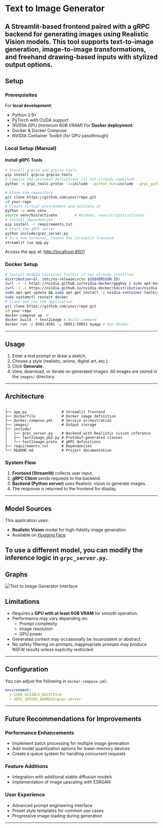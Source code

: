  # Text to Image Generator
A **Streamlit-based frontend** paired with a **gRPC backend** for generating images using **Realistic Vision** models. This tool supports text-to-image generation, image-to-image transformations, and freehand drawing-based inputs with stylized output options.
---
## Setup
### Prerequisites
For **local development**:
- Python 3.9+
- PyTorch with CUDA support
- NVIDIA GPU (minimum 6GB VRAM)
For **Docker deployment**:
- Docker & Docker Compose
- NVIDIA Container Toolkit (for GPU passthrough)
### Local Setup (Manual)
#### Install gRPC Tools
```bash
# Install grpcio and grpcio-tools
pip install grpcio grpcio-tools
# Compile the protobuf definitions (if not already compiled)
python -m grpc_tools.protoc -I=include --python_out=include --grpc_python_out=include include/text2image.proto
```
```bash
# Clone the repository
git clone https://github.com/your/repo.git
cd your-repo
# Create virtual environment and activate it
python -m venv venv
source venv/bin/activate        # Windows: venv\Scripts\activate
# Install dependencies
pip install -r requirements.txt
# Start the gRPC server
python include/grpc_server.py
# In a new terminal, launch the Streamlit frontend
streamlit run app.py
```
Access the app at: [http://localhost:8501](http://localhost:8501)
### Docker Setup
```bash
# Install NVIDIA Container Toolkit if not already installed
distribution=$(. /etc/os-release;echo $ID$VERSION_ID)
curl -s -L https://nvidia.github.io/nvidia-docker/gpgkey | sudo apt-key add -
curl -s -L https://nvidia.github.io/nvidia-docker/$distribution/nvidia-docker.list | sudo tee /etc/apt/sources.list.d/nvidia-docker.list
sudo apt-get update && sudo apt-get install -y nvidia-container-toolkit
sudo systemctl restart docker
# Clone and run the application
git clone https://github.com/your/repo.git
cd your-repo
docker-compose up -d
docker build -t text2image # Build command
docker run -p 8501:8501 -p 50051:50051 myapp # Run docker
```
---
## Usage
1. Enter a text prompt or draw a sketch.
2. Choose a style (realistic, anime, digital art, etc.).
3. Click **Generate**.
4. View, download, or iterate on generated images.
All images are stored in the `images/` directory.
---
## Architecture
```
.
├── app.py                # Streamlit frontend
├── Dockerfile            # Docker image definition
├── docker-compose.yml    # Service orchestration
├── images/               # Output storage
├── include/
│   ├── grpc_server.py    # Backend with Realistic vision inference
│   ├── text2image_pb2.py # Protobuf-generated classes
│   └── text2image.proto  # gRPC definitions
├── requirements.txt      # Dependencies
└── README.md             # Project documentation
```
### System Flow
1. **Frontend (Streamlit)** collects user input.
2. **gRPC Client** sends requests to the backend.
3. **Backend (Python server)** uses Realistic vision to generate images.
4. The response is returned to the frontend for display.
---
## Model Sources
This application uses:
- **Realistic Vision** model for high-fidelity image generation
- Available on [Hugging Face](https://huggingface.co/SG161222/Realistic_Vision_V5.1)
  
To use a different model, you can modify the inference logic in `grpc_server.py`.
---

## Graphs
![Text to Image Generator Interface](https://raw.githubusercontent.com/your-username/your-repo/main/assets/interface_preview.png)


## Limitations
- Requires a **GPU with at least 6GB VRAM** for smooth operation.
- Performance may vary depending on:
  - Prompt complexity
  - Image resolution
  - GPU power
- Generated content may occasionally be inconsistent or abstract.
- No safety filtering on prompts; inappropriate prompts may produce NSFW results unless explicitly restricted.
---
## Configuration
You can adjust the following in `docker-compose.yml`:
```yaml
environment:
  - CUDA_VISIBLE_DEVICES=0
  - GRPC_SERVER_ADDRESS=grpc-server
```
---
## Future Recommendations for Improvements
### Performance Enhancements
- Implement batch processing for multiple image generation
- Add model quantization options for lower-memory devices
- Create a queue system for handling concurrent requests

### Feature Additions
- Integration with additional stable diffusion models
- Implementation of image upscaling with ESRGAN

### User Experience
- Advanced prompt engineering interface
- Preset style templates for common use cases
- Progressive image loading during generation
---
